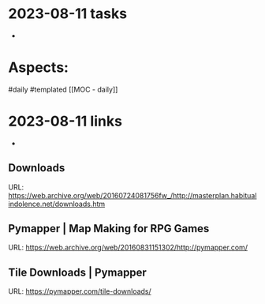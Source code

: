 
# 2023-08-11 tasks

- 

# Aspects:
#daily #templated
[[MOC - daily]]

# 2023-08-11 links
- 


## Downloads
URL: https://web.archive.org/web/20160724081756fw_/http://masterplan.habitualindolence.net/downloads.htm
## Pymapper | Map Making for RPG Games
URL: https://web.archive.org/web/20160831151302/http://pymapper.com/
## Tile Downloads | Pymapper
URL: https://pymapper.com/tile-downloads/
